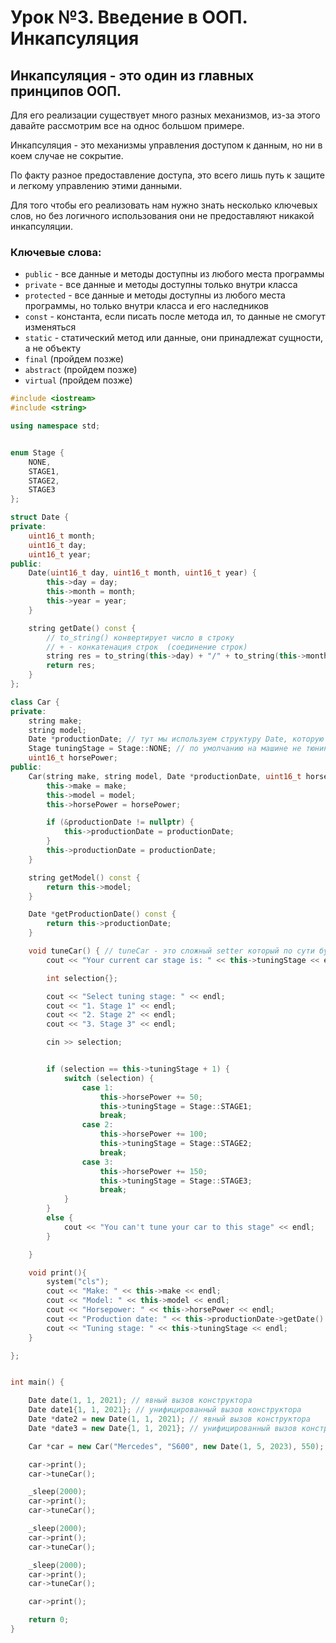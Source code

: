 # Урок №3. Введение в ООП. Инкапсуляция

## Инкапсуляция - это один из главных принципов ООП.
Для его реализации существует много разных механизмов, из-за этого давайте рассмотрим все на однос большом примере.

Инкапсуляция - это механизмы управления доступом к данным, но ни в коем случае не сокрытие.

По факту разное предоставление доступа, это всего лишь путь к защите и легкому управлению этими данными.

Для того чтобы его реализовать нам нужно знать несколько ключевых слов, но без логичного использования они не предоставляют никакой инкапсуляции.


### Ключевые слова:
- `public` - все данные и методы доступны из любого места программы
- `private` - все данные и методы доступны только внутри класса
- `protected` - все данные и методы доступны из любого места программы, но только внутри класса и его наследников
- `const` - константа, если писать после метода ил, то данные не смогут изменяться
- `static` - статический метод или данные, они принадлежат сущности, а не объекту
- `final` (пройдем позже)
- `abstract` (пройдем позже)
- `virtual` (пройдем позже)

```c++
#include <iostream>
#include <string>

using namespace std;


enum Stage {
    NONE,
    STAGE1,
    STAGE2,
    STAGE3
};

struct Date {
private:
    uint16_t month;
    uint16_t day;
    uint16_t year;
public:
    Date(uint16_t day, uint16_t month, uint16_t year) {
        this->day = day;
        this->month = month;
        this->year = year;
    }

    string getDate() const {
        // to_string() конвертирует число в строку
        // + - конкатенация строк  (соединение строк)
        string res = to_string(this->day) + "/" + to_string(this->month) + "/" + to_string(this->year);
        return res;
    }
};

class Car {
private:
    string make;
    string model;
    Date *productionDate; // тут мы используем структуру Date, которую сами же создали
    Stage tuningStage = Stage::NONE; // по умолчанию на машине не тюнинга
    uint16_t horsePower;
public:
    Car(string make, string model, Date *productionDate, uint16_t horsePower) {
        this->make = make;
        this->model = model;
        this->horsePower = horsePower;

        if (&productionDate != nullptr) {
            this->productionDate = productionDate;
        }
        this->productionDate = productionDate;
    }

    string getModel() const {
        return this->model;
    }

    Date *getProductionDate() const {
        return this->productionDate;
    }

    void tuneCar() { // tuneCar - это сложный setter который по сути будет менять и horsepower и tuning stage
        cout << "Your current car stage is: " << this->tuningStage << endl;

        int selection{};

        cout << "Select tuning stage: " << endl;
        cout << "1. Stage 1" << endl;
        cout << "2. Stage 2" << endl;
        cout << "3. Stage 3" << endl;

        cin >> selection;


        if (selection == this->tuningStage + 1) {
            switch (selection) {
                case 1:
                    this->horsePower += 50;
                    this->tuningStage = Stage::STAGE1;
                    break;
                case 2:
                    this->horsePower += 100;
                    this->tuningStage = Stage::STAGE2;
                    break;
                case 3:
                    this->horsePower += 150;
                    this->tuningStage = Stage::STAGE3;
                    break;
            }
        }
        else {
            cout << "You can't tune your car to this stage" << endl;
        }

    }

    void print(){
        system("cls");
        cout << "Make: " << this->make << endl;
        cout << "Model: " << this->model << endl;
        cout << "Horsepower: " << this->horsePower << endl;
        cout << "Production date: " << this->productionDate->getDate() << endl;
        cout << "Tuning stage: " << this->tuningStage << endl;
    }

};


int main() {

    Date date(1, 1, 2021); // явный вызов конструктора
    Date date1{1, 1, 2021}; // унифицированный вызов конструктора
    Date *date2 = new Date(1, 1, 2021); // явный вызов конструктора
    Date *date3 = new Date{1, 1, 2021}; // унифицированный вызов конструктора

    Car *car = new Car("Mercedes", "S600", new Date(1, 5, 2023), 550);

    car->print();
    car->tuneCar();

    _sleep(2000);
    car->print();
    car->tuneCar();

    _sleep(2000);
    car->print();
    car->tuneCar();

    _sleep(2000);
    car->print();
    car->tuneCar();

    car->print();

    return 0;
}

```